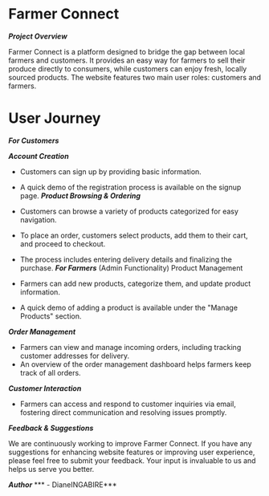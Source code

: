 # Farmer Connect

***Project Overview***

Farmer Connect is a platform designed to bridge the gap between local farmers and customers. It provides an easy way for farmers to sell their produce directly to consumers, while customers can enjoy fresh, locally sourced products. The website features two main user roles: customers and farmers.

# User Journey

***For Customers***

***Account Creation***

- Customers can sign up by providing basic information.
- A quick demo of the registration process is available on the signup page.
***Product Browsing & Ordering***
- Customers can browse a variety of products categorized for easy navigation.
- To place an order, customers select products, add them to their cart, and proceed to checkout.
- The process includes entering delivery details and finalizing the purchase.
***For Farmers*** (Admin Functionality)
Product Management

- Farmers can add new products, categorize them, and update product information.
- A quick demo of adding a product is available under the "Manage Products" section.

***Order Management***
- Farmers can view and manage incoming orders, including tracking customer addresses for delivery.
- An overview of the order management dashboard helps farmers keep track of all orders.

***Customer Interaction***

- Farmers can access and respond to customer inquiries via email, fostering direct communication and resolving issues promptly.

***Feedback & Suggestions***

We are continuously working to improve Farmer Connect. If you have any suggestions for enhancing website features or improving user experience, please feel free to submit your feedback. Your input is invaluable to us and helps us serve you better.

***Author***
      *** - DianeINGABIRE***